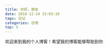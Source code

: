 ```yaml
---
title: 你好，朋友
date: 2018-12-24 15:03:10
tags: 日记
categories: 日常
top: 5
---
```

欢迎来到我的个人博客！希望我的博客能够帮助到你
